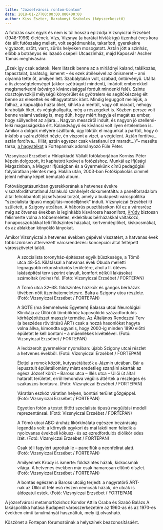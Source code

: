 ```yaml
---
title: "Józsefvárosi rontom-bontom"
date: 2018-01-27T00:00:00.000+00:00
author: Kiss Eszter, Barakonyi Szabolcs (képszerkesztő)
---
```


A fotózás csak egyik és nem is túl hosszú epizódja Vizsnyiczai Erzsébet (1948-1996) életének. Vízs, Vizsnya (a barátai hívták így) tizenhat éves kora óta állt futószalag mellett, volt segédmunkás, takarított, gyerekekre vigyázott, szőtt, varrt, zűrös helyeken mosogatott. Aztán jött a színház, előbb a botrányos és lázadó csepeli Utcaszínház, majd Kaposvár Ascher Tamás meghívására.

„Ezek így csak adatok. Nem látszik benne az a miriádnyi kaland, találkozás, tapasztalat, barátság, ismeret – és ezek átélésével az önismeret – ami olyanná tette őt, amilyen lett. Szabálytalan volt, szabad, öntörvényű. Utálta a tisztességtelenséget (akkor szétrúgott mindent), imádott emberekkel megismerkedni (sóvárgó kíváncsisággal fordult mindenki felé). Szinte dosztojevszkiji mélységű könyörület és gyötrelem és segítőkészség élt benne az elesettek és elhagyatottak iránt. Mindig leguggolt melléjük, a falhoz, a kapualjba húzta őket, kihívta a mentőt, vagy ott maradt, nehogy kirabolják őket, és végighallgatta, még a részegeket is. Közben persze volt benne valami vadság is, meg düh, hogy miért hagyja el magát az ember, hogy süllyedhet az aljára… Nagyon messziről indult, és nagyon jó szellemi-lelki magasságokba ért. Kalandvágyó és kíváncsi volt ilyen értelemben is. Amikor a dolgok mélyére szálltunk, úgy löktük el magunkat a parttól, hogy ő inkább a szárazföldet nézte, én viszont a vizet, a végtelent. Aztán fordítva… aztán fordítva… (Hát, aztán egyszer csak váratlanul ott maradt…)”– mesélte társa, [a hagyatékot](http://fortepan.hu/?tags=Vizsnyiczai+Erzs%C3%A9bet,+&x=8&y=6&view=query&lang=hu&q=) a Fortepannak adományozó Füle Péter.

Vizsnyiczai Erzsébet a Hírlapkiadó Vállalt fotólaborjában Korniss Péter képein dolgozott, itt kaphatott kedvet a fotózáshoz. Munkái az Ifjúsági Magazinban, a Magyar Ifjúságban és a Gyermekünk című pedagógiai folyóiratban jelentek meg. Halála után, 2003-ban Fotókipakolás címmel jelent néhány képét bemutató album.

Fotóválogatásunkban gyerekkorának a hetvenes évekre visszafordíthatatlanul átalakuló színhelyét dokumentálta: a panelforradalom által felrobbantott józsefvárosi torzót, amely a budapesti várospolitika "szocialista típusú megújítás-modelljének" indult. Vizsnyiczai Erzsébet itt született, a Szigony utcában. A háborús pusztításokon túl ez a városrész még az ötvenes években is leginkább kisvárosra hasonlított, [Krúdy](https://www.arcanum.hu/hu/online-kiadvanyok/Krudy-krudy-gyula-munkai-1/telihold-elbeszelesek-19161925-F96A/1917-FBD3/jozsefvarosi-emlek-FEBA/) biztosan felismerte volna a többemeletes, eklektikus bérházakkal váltakozó, hónaposszobákkal teli földszintes házakat, kertvendéglőket, kiskocsmákat, és az ablakban könyöklő lányokat.

Amikor Vizsnyiczai a hetvenes években gépével visszatért, a hatvanas évek többszörösen áttervezett városrendezési koncepciói által feltépett városszövetet talált.

<figure>
<img src="/images/18908039_2127172120a516fb201bf11c751653c3_wm.jpg" alt="" />
<figcaption>A szocialista toronyház-építészet egyik büszkesége, a Tömő utca 48-54. Kilátással a hatvanas évek Óbuda melletti legnagyobb rekonstrukciós területére, ahol a II. ötéves lakásépítési terv szerint elavult, komfort nélküli lakásokat számoltak (volna) fel. (Fotó: Vizsnyiczai Erzsébet / FORTEPAN)</figcaption>
</figure>

<figure>
<img src="/images/18908019_1cf698c65566cbc2f4c1ea759fc6cd2c_wm.jpg" alt="" />
<figcaption>A Tömő utca 32–38. földszintes házikók és gangos bérházak tövében nőtt tizenhatemeletesre. Balra a Szigony utca részlete. (Fotó: Vizsnyiczai Erzsébet / FORTEPAN)</figcaption>
</figure>

<figure>
<img src="/images/18908037_b96d065af0d6c0fcf44cb9de488b87c3_wm.jpg" alt="" />
<figcaption>A SOTE (ma Semmelweis Egyetem) Balassa utcai Neurológiai Klinikája az Üllői úti tömbökhöz kapcsolódó századfordulós kórházépítészet masszív terméke. Az Általános Rendezési Terv (a beszédes rövidítésű ÁRT) csak a hozzá hasonlókat hagyta volna állva, kimondta ugyanis, hogy 2000-ig minden 1890 előtti épületet le kell bontani – a műemlékek kivételével. (Fotó: Vizsnyiczai Erzsébet / FORTEPAN)</figcaption>
</figure>

<figure>
<img src="/images/18908035_3864cfe705ffd3296f779a7d6a3b0e0a_wm.jpg" alt="" />
<figcaption>A ledózerolt gyermekkor nyomában: újabb Szigony utcai részlet a hetvenes évekből. (Fotó: Vizsnyiczai Erzsébet / FORTEPAN)</figcaption>
</figure>

<figure>
<img src="/images/18908043_9147143d52884ca4168d4ebddc45a69c_wm.jpg" alt="" />
<figcaption>Életjel a romok között, kutyasétáltatók a Jázmin utcában. Bár a lepusztult épületállomány miatt eredetileg szanálni akarták az egész József körút – Baross utca – Illés utca – Üllői út által határolt területet, erről lemondva végülis áttértek a részleges és szakaszos bontásra. (Fotó: Vizsnyiczai Erzsébet / FORTEPAN)</figcaption>
</figure>

<figure>
<img src="/images/18908031_a5e5e892579e729f8bcecc5c4fdea068_wm.jpg" alt="" />
<figcaption>Váratlan eszköz váratlan helyen, bontási terület gőzgéppel. (Fotó: Vizsnyiczai Erzsébet / FORTEPAN)</figcaption>
</figure>

<figure>
<img src="/images/18908041_401bee8642a88864adce284505b5bf7d_wm.jpg" alt="" />
<figcaption>Egyetlen fotón a testet öltött szocialista típusú megújítási modell reprezentánsai. (Fotó: Vizsnyiczai Erzsébet / FORTEPAN)</figcaption>
</figure>

<figure>
<img src="/images/18908033_97717a91c60108813a4cae726099819d_wm.jpg" alt="" />
<figcaption>A Tömő utcai ABC-áruház likőrkínálata egészen bezárásáig legendás volt: a környék egykori és mai lakói nem feledik a nyolcvanas évekbeli kókusz- és az ezredfordulós diólikőr édes ízét. (Fotó: Vizsnyiczai Erzsébet / FORTEPAN)</figcaption>
</figure>

<figure>
<img src="/images/18908027_4b716638adb6aaff5a97dd62093279ab_wm.jpg" alt="" />
<figcaption>Csak téli fagyiért ugrottak le – panelfiúk a neonfelirat alatt. (Fotó: Vizsnyiczai Erzsébet / FORTEPAN)</figcaption>
</figure>

<figure>
<img src="/images/18908023_fdb21bf93ec882306271fba9c0b98f91_wm.jpg" alt="" />
<figcaption>Amilyennek Krúdy is ismerte: földszintes házak, kiskocsmák világa. A hetvenes években már csak hamarosan eltűnő díszlet. (Fotó: Vizsnyiczai Erzsébet / FORTEPAN)</figcaption>
</figure>

<figure>
<img src="/images/18908017_754e8441d0684e9c9faed3246a1783fd_wm.jpg" alt="" />
<figcaption>A bontás egészen a Baross utcáig terjedt: a nagyratörő ÁRT-nak az Üllői út felé eső részen nemcsak házak, de utcák is áldozatul estek. (Fotó: Vizsnyiczai Erzsébet / FORTEPAN)</figcaption>
</figure>

A józsefvárosi metamorfózishoz Kondor Attila Csaba és Szabó Balázs A lakáspolitika hatása Budapest városszerkezetére az 1960-as és az 1970-es években című tanulmányát használtuk, mely i[tt](http://www.mtafki.hu/konyvtar/kiadv/FE2007/FE20073-4_237-269.pdf) olvasható.

Köszönet a Fortepan fórumozóinak a helyszínek beazonosításáért.

